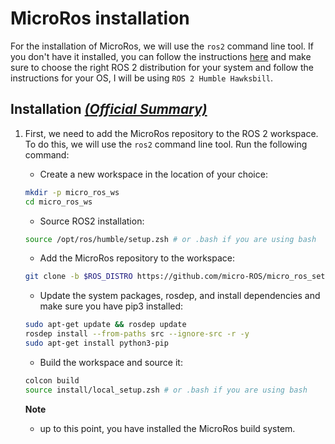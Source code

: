 # MicroRos installation

For the installation of MicroRos, we will use the `ros2` command line tool. If you don't have it installed, you can follow the instructions [here](https://docs.ros.org/en/humble/Installation.html) and make sure to choose the right ROS 2 distribution for your system and follow the instructions for your OS, I will be using `ROS 2 Humble Hawksbill`.

## Installation _[(Official Summary)](https://micro.ros.org/docs/tutorials/core/first_application_linux/)_

1. First, we need to add the MicroRos repository to the ROS 2 workspace. To do this, we will use the `ros2` command line tool. Run the following command:
    * Create a new workspace in the location of your choice:

    ```bash
    mkdir -p micro_ros_ws
    cd micro_ros_ws
    ```

    * Source ROS2 installation:

    ```bash
    source /opt/ros/humble/setup.zsh # or .bash if you are using bash
    ```

    * Add the MicroRos repository to the workspace:

    ```bash
    git clone -b $ROS_DISTRO https://github.com/micro-ROS/micro_ros_setup.git src/micro_ros_setup
    ```

    * Update the system packages, rosdep, and install dependencies and make sure you have pip3 installed:

    ```bash
    sudo apt-get update && rosdep update
    rosdep install --from-paths src --ignore-src -r -y
    sudo apt-get install python3-pip
    ```

    * Build the workspace and source it:

    ```bash
    colcon build
    source install/local_setup.zsh # or .bash if you are using bash
    ```

    **Note**
    * up to this point, you have installed the MicroRos build system.
